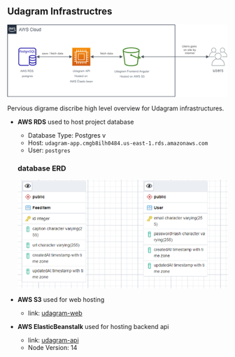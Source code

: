 ## Udagram Infrastructres

![digram](./Udagram-digram.png)

Pervious digrame discribe high level overview for Udagram infrastructures.

- **AWS RDS** used to host project database

  - Database Type: Postgres v
  - Host: `udagram-app.cmgb8ilh0484.us-east-1.rds.amazonaws.com`
  - User: `postgres`

  ### database ERD

  ![digram](./db-erd.PNG)

- **AWS S3** used for web hosting

  - link: [udagram-web](http://udagram-web.s3-website-us-east-1.amazonaws.com/)

- **AWS ElasticBeanstalk** used for hosting backend api
  - link: [udagram-api](http://main-udagram-app.eba-4fpa4vv4.us-east-1.elasticbeanstalk.com/)
  - Node Version: 14
